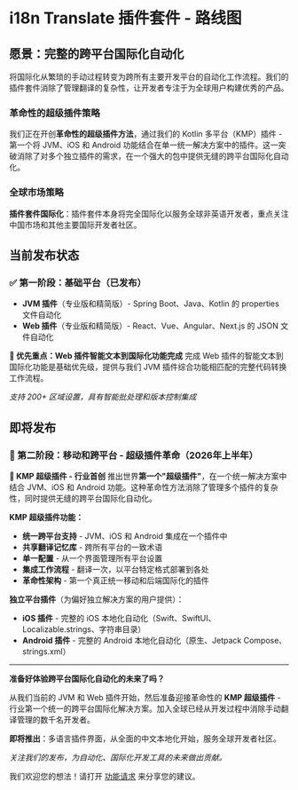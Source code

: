 # i18n Translate 插件套件 - 路线图

## 愿景：完整的跨平台国际化自动化

将国际化从繁琐的手动过程转变为跨所有主要开发平台的自动化工作流程。我们的插件套件消除了管理翻译的复杂性，让开发者专注于为全球用户构建优秀的产品。

### 革命性的超级插件策略

我们正在开创**革命性的超级插件方法**，通过我们的 Kotlin 多平台（KMP）插件 - 第一个将 JVM、iOS 和 Android 功能结合在单一统一解决方案中的插件。这一突破消除了对多个独立插件的需求，在一个强大的包中提供无缝的跨平台国际化自动化。

### 全球市场策略

**插件套件国际化**：插件套件本身将完全国际化以服务全球非英语开发者，重点关注中国市场和其他主要国际开发者社区。

## 当前发布状态

### ✅ 第一阶段：基础平台（已发布）
- **JVM 插件**（专业版和精简版）- Spring Boot、Java、Kotlin 的 properties 文件自动化
- **Web 插件**（专业版和精简版）- React、Vue、Angular、Next.js 的 JSON 文件自动化

**🎯 优先重点：Web 插件智能文本到国际化功能完成**
完成 Web 插件的智能文本到国际化功能是基础优先级，提供与我们 JVM 插件综合功能相匹配的完整代码转换工作流程。

*支持 200+ 区域设置，具有智能批处理和版本控制集成*

## 即将发布

### 🎯 第二阶段：移动和跨平台 - 超级插件革命（2026年上半年）

**🚀 KMP 超级插件 - 行业首创**
推出世界**第一个"超级插件"**，在一个统一解决方案中结合 JVM、iOS 和 Android 功能。这种革命性方法消除了管理多个插件的复杂性，同时提供无缝的跨平台国际化自动化。

**KMP 超级插件功能：**
- **统一跨平台支持** - JVM、iOS 和 Android 集成在一个插件中
- **共享翻译记忆库** - 跨所有平台的一致术语
- **单一配置** - 从一个界面管理所有平台设置
- **集成工作流程** - 翻译一次，以平台特定格式部署到各处
- **革命性架构** - 第一个真正统一移动和后端国际化的插件

**独立平台插件**（为偏好独立解决方案的用户提供）：
- **iOS 插件** - 完整的 iOS 本地化自动化（Swift、SwiftUI、Localizable.strings、字符串目录）
- **Android 插件** - 完整的 Android 本地化自动化（原生、Jetpack Compose、strings.xml）


---

**准备好体验跨平台国际化自动化的未来了吗？**

从我们当前的 JVM 和 Web 插件开始，然后准备迎接革命性的 **KMP 超级插件** - 行业第一个统一的跨平台国际化解决方案。加入全球已经从开发过程中消除手动翻译管理的数千名开发者。

**即将推出**：多语言插件界面，从全面的中文本地化开始，服务全球开发者社区。

*关注我们的发布，为自动化、国际化开发工具的未来做出贡献。*

我们欢迎您的想法！请打开 [功能请求](https://github.com/eastgatedev/i18n-translate-community/issues/new/choose) 来分享您的建议。
